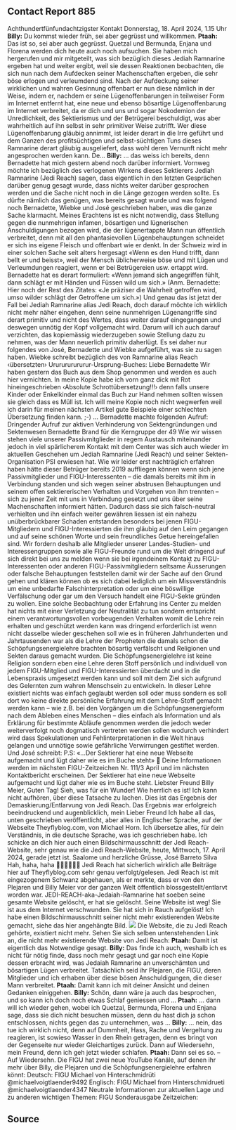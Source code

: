## Contact Report 885
Achthundertfünfundachtzigster Kontakt
Donnerstag, 18. April 2024, 1.15 Uhr
**Billy:**
Du kommst wieder früh, sei aber gegrüsst und willkommen.
**Ptaah:**
Das ist so, sei aber auch gegrüsst. Quetzal und Bermunda, Enjana und Florena werden dich heute auch noch aufsuchen. Sie haben mich hergerufen und mir mitgeteilt, was sich bezüglich dieses Jediah Ramnarine ergeben hat und weiter ergibt, weil sie dessen Reaktionen beobachten, die sich nun nach dem Aufdecken seiner Machenschaften ergeben, die sehr böse erlogen und verleumdend sind. Nach der Aufdeckung seiner wirklichen und wahren Gesinnung offenbart er nun diese nämlich in der Weise, indem er, nachdem er seine Lügenoffenbarungen in teilweiser Form im Internet entfernt hat, eine neue und ebenso bösartige Lügenoffenbarung im Internet verbreitet, da er dich und uns und sogar Nokodemion der Unredlichkeit, des Sektierismus und der Betrügerei beschuldigt, was aber wahrheitlich auf ihn selbst in sehr primitiver Weise zutrifft. Wer diese Lügenoffenbarung gläubig annimmt, ist leider derart in die Irre geführt und dem Ganzen des profitsüchtigen und selbst-süchtigen Tuns dieses Ramnarine derart gläubig ausgeliefert, dass wohl deren Vernunft nicht mehr angesprochen werden kann. De…
**Billy:**
… das weiss ich bereits, denn Bernadette hat mich gestern abend noch darüber informiert. Vornweg möchte ich bezüglich des verlogenen Wirkens dieses Sektierers Jediah Ramnarine (Jedi Reach) sagen, dass eigentlich in den letzten Gesprächen darüber genug gesagt wurde, dass nichts weiter darüber gesprochen werden und die Sache nicht noch in die Länge gezogen werden sollte. Es dürfte nämlich das genügen, was bereits gesagt wurde und was folgend noch Bernadette, Wiebke und José geschrieben haben, was die ganze Sache klarmacht. Meines Erachtens ist es nicht notwendig, dass Stellung gegen die nunmehrigen infamen, bösartigen und lügnerischen Anschuldigungen bezogen wird, die der lügenertappte Mann nun öffentlich verbreitet, denn mit all den phantasievollen Lügenbehauptungen schneidet er sich ins eigene Fleisch und offenbart wie er denkt. In der Schweiz wird in einer solchen Sache seit alters hergesagt «Wenn es den Hund trifft, dann bellt er und beisst», weil der Mensch üblicherweise böse und mit Lügen und Verleumdungen reagiert, wenn er bei Betrügereien usw. ertappt wird. Bernadette hat es derart formuliert: «Wenn jemand sich angegriffen fühlt, dann schlägt er mit Händen und Füssen wild um sich.» (Anm. Bernadette: Hier noch der Rest des Zitates: «Je präziser die Wahrheit getroffen wird, umso wilder schlägt der Getroffene um sich.») Und genau das ist jetzt der Fall bei Jediah Ramnarine alias Jedi Reach, doch darauf möchte ich wirklich nicht mehr näher eingehen, denn seine nunmehrigen Lügenangriffe sind derart primitiv und nicht des Wertes, dass weiter darauf eingegangen und deswegen unnötig der Kopf vollgemacht wird. Darum will ich auch darauf verzichten, das kopiemässig wiederzugeben sowie Stellung dazu zu nehmen, was der Mann neuerlich primitiv daherlügt. Es sei daher nur folgendes von José, Bernadette und Wiebke aufgeführt, was sie zu sagen haben. Wiebke schreibt bezüglich des von Ramnarine alias Reach ‹übersetzten› Ururururururur-Ursprung-Buches:
Liebe Bernadette
Wir haben gestern das Buch aus dem Shop genommen und werden es auch hier vernichten. In meine Kopie habe ich vorn ganz dick mit Rot hineingeschrieben ‹Absolute Schrottübersetzung!!!› denn falls unsere Kinder oder Enkelkinder einmal das Buch zur Hand nehmen sollten wissen sie gleich dass es Müll ist. Ich will meine Kopie noch nicht wegwerfen weil ich darin für meinen nächsten Artikel gute Beispiele einer schlechten Übersetzung finden kann. ;-) …
Bernadette machte folgenden Aufruf:
Dringender Aufruf zur aktiven Verhinderung
von Sektengründungen und Sektenwesen
Bernadette Brand für die Kerngruppe der 49
Wie wir wissen stehen viele unserer Passivmitglieder in regem Austausch miteinander jedoch in viel spärlicherem Kontakt mit dem Center was sich auch wieder im aktuellen Geschehen um Jediah Ramnarine (Jedi Reach) und seiner Sekten-Organisation PSI erwiesen hat. Wie wir leider erst nachträglich erfahren haben hätte dieser Betrüger bereits 2019 auffliegen können wenn sich jene Passivmitglieder und FIGU-Interessenten – die damals bereits mit ihm in Verbindung standen und sich wegen seiner abstrusen Behauptungen und seinem offen sektiererischen Verhalten und Vorgehen von ihm trennten – sich zu jener Zeit mit uns in Verbindung gesetzt und uns über seine Machenschaften informiert hätten. Dadurch dass sie sich falsch-neutral verhielten und ihn einfach weiter gewähren liessen ist ein nahezu unüberbrückbarer Schaden entstanden besonders bei jenen FIGU-Mitgliedern und FIGU-Interessierten die ihm gläubig auf den Leim gegangen und auf seine schönen Worte und sein freundliches Getue hereingefallen sind.
Wir fordern deshalb alle Mitglieder unserer Landes-Studien- und Interessengruppen sowie alle FIGU-Freunde rund um die Welt dringend auf sich direkt bei uns zu melden wenn sie bei irgendeinem Kontakt zu FIGU-Interessenten oder anderen FIGU-Passivmitgliedern seltsame Äusserungen oder falsche Behauptungen feststellen damit wir der Sache auf den Grund gehen und klären können ob es sich dabei lediglich um ein Missverständnis um eine unbedarfte Falschinterpretation oder um eine böswillige Verfälschung oder gar um den Versuch handelt eine FIGU-Sekte gründen zu wollen. Eine solche Beobachtung oder Erfahrung ins Center zu melden hat nichts mit einer Verletzung der Neutralität zu tun sondern entspricht einem verantwortungsvollen vorbeugenden Verhalten womit die Lehre rein erhalten und geschützt werden kann was dringend erforderlich ist wenn nicht dasselbe wieder geschehen soll wie es in früheren Jahrhunderten und Jahrtausenden war als die Lehre der Propheten die damals schon die Schöpfungsenergielehre brachten bösartig verfälscht und Religionen und Sekten daraus gemacht wurden.
Die Schöpfungsenergielehre ist keine Religion sondern eben eine Lehre deren Stoff persönlich und individuell von jedem FIGU-Mitglied und FIGU-Interessierten überdacht und in die Lebenspraxis umgesetzt werden kann und soll mit dem Ziel sich aufgrund des Gelernten zum wahren Menschsein zu entwickeln. In dieser Lehre existiert nichts was einfach geglaubt werden soll oder muss sondern es soll dort wo keine direkte persönliche Erfahrung mit dem Lehre-Stoff gemacht werden kann – wie z.B. bei den Vorgängen um die Schöpfungsenergieform nach dem Ableben eines Menschen – dies einfach als Information und als Erklärung für bestimmte Abläufe genommen werden die jedoch weder weiterverfolgt noch dogmatisch vertreten werden sollen wodurch verhindert wird dass Spekulationen und Fehlinterpretationen in die Welt hinaus gelangen und unnötige sowie gefährliche Verwirrungen gestiftet werden.
Und José schreibt:
P.S: «…Der Sektierer hat eine neue Webseite aufgemacht und lügt daher wie es im Buche steht» 🤬
Deine Informationen werden im nächsten FIGU-Zeitzeichen Nr. 111/3 April und im nächsten Kontaktbericht erscheinen. Der Sektierer hat eine neue Webseite aufgemacht und lügt daher wie es im Buche steht.
Liebster Freund Billy Meier, Guten Tag!
Sieh, was für ein Wunder! Wie herrlich es ist! Ich kann nicht aufhören, über diese Tatsache zu lachen. Dies ist das Ergebnis der Demaskierung/Entlarvung von Jedi Reach.
Das Ergebnis war erfolgreich beeindruckend und augenblicklich, mein Lieber Freund Ich habe all das, unten geschrieben veröffentlicht, aber alles in Englischer Sprache, auf der Webseite Theyflyblog.com, von Michael Horn.
Ich übersetze alles, für dein Verständnis, in die deutsche Sprache, was ich geschrieben habe. Ich schicke an dich hier auch einen Bildschirmausschnitt der Jedi Reach-Website, sehr genau wie die Jedi Reach-Website, heute, Mittwoch, 17. April 2024, gerade jetzt ist.
Saalome und herzliche Grüsse,
José Barreto Silva
Hah, haha, haha 🤣🤣🤣😂😂🤣
Jedi Reach hat sicherlich wirklich alle Beiträge hier auf Theyflyblog.com sehr genau verfolgt/gelesen. Jedi Reach ist mit eingezogenem Schwanz abgehauen, als er merkte, dass er von den Plejaren und Billy Meier vor der ganzen Welt öffentlich blossgestellt/entlarvt worden war. JEDI-REACH-aka-Jedaiah-Ramnarine hat soeben seine gesamte Website gelöscht, er hat sie gelöscht. Seine Website ist weg! Sie ist aus dem Internet verschwunden. Sie hat sich in Rauch aufgelöst!
Ich habe einen Bildschirmausschnitt seiner nicht mehr existierenden Website gemacht, siehe das hier angehängte Bild.
[![](https://www.futureofmankind.co.uk/w/images/5/5b/CR885-Image1.jpg)](https://www.futureofmankind.co.uk/Billy_Meier/<https:/www.futureofmankind.co.uk/w/images/5/5b/CR885-Image1.jpg>)
Die Website, die zu Jedi Reach gehörte, existiert nicht mehr. Sehen Sie sich selben untenstehenden Link an, die nicht mehr existierende Website von Jedi Reach:
**Ptaah:**
Damit ist eigentlich das Notwendige gesagt.
**Billy:**
Das finde ich auch, weshalb ich es nicht für nötig finde, dass noch mehr gesagt und gar noch eine Kopie dessen erbracht wird, was Jedaiah Ramnarine an unverschämten und bösartigen Lügen verbreitet. Tatsächlich seid ihr Plejaren, die FIGU, deren Mitglieder und ich erhaben über diese bösen Anschuldigungen, die dieser Mann verbreitet.
**Ptaah:**
Damit kann ich mit deiner Ansicht und deinen Gedanken einiggehen.
**Billy:**
Schön, dann wäre ja auch das besprochen, und so kann ich doch noch etwas Schlaf geniessen und …
**Ptaah:**
… dann will ich wieder gehen, wobei ich Quetzal, Bermunda, Florena und Enjana sage, dass sie dich nicht besuchen müssen, denn du hast dich ja schon entschlossen, nichts gegen das zu unternehmen, was …
**Billy:**
… nein, das tue ich wirklich nicht, denn auf Dummheit, Hass, Rache und Vergeltung zu reagieren, ist sowieso Wasser in den Rhein getragen, denn es bringt von der Gegenseite nur wieder Gleichartiges zurück. Dann auf Wiedersehn, mein Freund, denn ich geh jetzt wieder schlafen.
**Ptaah:**
Dann sei es so. – Auf Wiedersehn.
Die FIGU hat zwei neue YouTube Kanäle, auf denen ihr mehr über Billy,
die Plejaren und die Schöpfungsenergielehre erfahren könnt:
Deutsch:
FIGU
Michael von Hinterschmidrüti
@michaelvoigtlaender9492
Englisch:
FIGU
Michael from Hinterschmidrueti
@michaelvoigtlaender4347
Neutrale Informationen zur aktuellen Lage und zu anderen wichtigen Themen:
FIGU
Sonderausgabe Zeitzeichen:
## Source